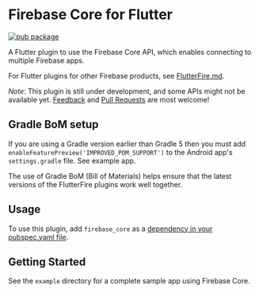 # Firebase Core for Flutter

[![pub package](https://img.shields.io/pub/v/firebase_core.svg)](https://pub.dartlang.org/packages/firebase_core)

A Flutter plugin to use the Firebase Core API, which enables connecting to multiple Firebase apps.

For Flutter plugins for other Firebase products, see [FlutterFire.md](https://github.com/flutter/plugins/blob/master/FlutterFire.md).

*Note*: This plugin is still under development, and some APIs might not be available yet. [Feedback](https://github.com/flutter/flutter/issues) and [Pull Requests](https://github.com/flutter/plugins/pulls) are most welcome!

## Gradle BoM setup 

If you are using a Gradle version earlier than Gradle 5 then you must add `enableFeaturePreview('IMPROVED_POM_SUPPORT')`
to the Android app's `settings.gradle` file. See example app.

The use of Gradle BoM (Bill of Materials) helps ensure that the latest versions of the FlutterFire plugins
work well together.

## Usage
To use this plugin, add `firebase_core` as a [dependency in your pubspec.yaml file](https://flutter.io/platform-plugins/).

## Getting Started

See the `example` directory for a complete sample app using Firebase Core.
